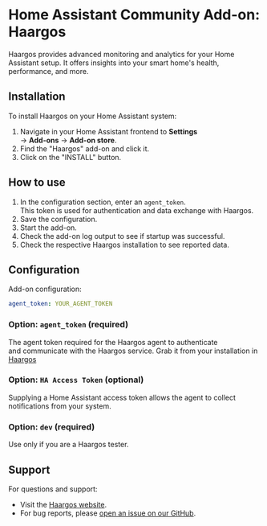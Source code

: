 # Home Assistant Community Add-on: Haargos

Haargos provides advanced monitoring and analytics for your Home Assistant setup.
It offers insights into your smart home's health, performance, and more.

## Installation

To install Haargos on your Home Assistant system:

1. Navigate in your Home Assistant frontend to **Settings** \
-> **Add-ons** -> **Add-on store**.
2. Find the "Haargos" add-on and click it.
3. Click on the "INSTALL" button.

## How to use

1. In the configuration section, enter an `agent_token`. \
This token is used for authentication and data exchange with Haargos.
2. Save the configuration.
3. Start the add-on.
4. Check the add-on log output to see if startup was successful.
5. Check the respective Haargos installation to see reported data.

## Configuration

Add-on configuration:

```yaml
agent_token: YOUR_AGENT_TOKEN
```

### Option: `agent_token` (required)

The agent token required for the Haargos agent to authenticate \
and communicate with the Haargos service.
Grab it from your installation in [Haargos](https://haargos.com)

### Option: `HA Access Token` (optional)

Supplying a Home Assistant access token allows the agent to collect notifications from your system.

### Option: `dev` (required)

Use only if you are a Haargos tester.

## Support

For questions and support:

- Visit the [Haargos website](https://haargos.com).
- For bug reports, please [open an issue on our GitHub](https://github.com/haargos/ha-addons).
